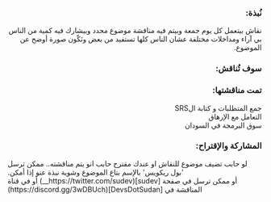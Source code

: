 <div dir="rtl">
  
  <h3 dir="rtl"> نُبذة: </h3>
  <p dir="rtl" lang="ar">
   نقاش بيتعمل كل يوم جمعة وبيتم فيه مناقشة موضوع محدد وبيشارك فيه كمية من الناس بي آراء ومداخلات مختلفة عشان الناس كلها تستفيد من بعض ونَكّون صورة أوضح عن الموضوع.
  </p>
  <h3 dir="rtl"> سوف تُناقش:</h3>
  
  <h3 dir="rtl"> تمت مناقشتها:</h3>
  <p dir="rtl" lang="ar">
   جمع المتطلبات و كتابة الSRS <br>
  التعامل مع الإرهاق
   <br> سوق البرمجة في السودان
  
  </p>
  </div>
  <h3 dir="rtl"> المشاركة والإقتراح:</h3>
  <span dir="rtl" lang="ar">
  لو حابب تضيف موضوع للنقاش او عندك مقترح حابب انو يتم مناقشته.. ممكن ترسل 'بول ريكويس' بالإسم بتاع الموضوع وشوية نبذة عنو إذا أمكن.
  <br>
  أو ممكن ترسل في صفحة 
    [sudev](https://twitter.com/sudev__)
    أو في قناة المناقشة في
  [DevsDotSudan](https://discord.gg/3wDBUch)
  </span>
  


